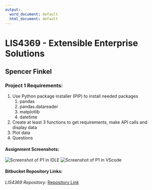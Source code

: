 ```yaml
---
output:
  word_document: default
  html_document: default
---
```


# LIS4369 - Extensible Enterprise Solutions 

## Spencer Finkel

### **Project 1 Requirements:** 
1. Use Python package installer (PIP) to install needed packages
    1. pandas
    2. pandas.datareader
    3. matplotlib
    4. datetime
2. Create at least 3 functions to get requirements, make API calls and display data
3. Plot data 
3. Questions





#### Assignment Screenshots:

![Screenshot of P1 in IDLE](/lis4369/p1/png/p1_idle.png "IDLE")
![Screenshot of P1 in VScode](/lis4369/p1/png/p1_vs.png "VScode")



#### Bitbucket Repository Links:

*LIS4369 Repository:*
[Repository Link](https://bitbucket.org/stolidMiscellanea/lis4369/src/master/)
